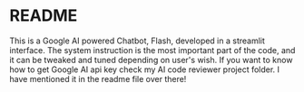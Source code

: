 # README

This is a Google AI powered Chatbot, Flash, developed in a streamlit interface. The system instruction is the most important part of the code, and it can be tweaked and tuned depending on user's wish. If you want to know how to get Google AI api key check my AI code reviewer project folder. I have mentioned it in the readme file over there!
